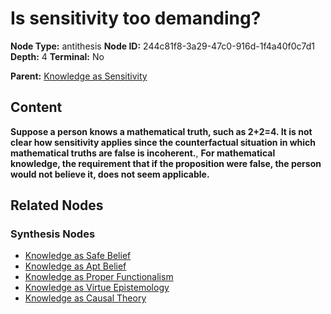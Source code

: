 # Is sensitivity too demanding?

**Node Type:** antithesis
**Node ID:** 244c81f8-3a29-47c0-916d-1f4a40f0c7d1
**Depth:** 4
**Terminal:** No

**Parent:** [Knowledge as Sensitivity](knowledge-as-sensitivity-synthesis-ddcaa3c8-4504-4915-914f-77f7267fdceb.md)

## Content

**Suppose a person knows a mathematical truth, such as 2+2=4. It is not clear how sensitivity applies since the counterfactual situation in which mathematical truths are false is incoherent.**, **For mathematical knowledge, the requirement that if the proposition were false, the person would not believe it, does not seem applicable.**

## Related Nodes

### Synthesis Nodes

- [Knowledge as Safe Belief](knowledge-as-safe-belief-synthesis-1eda3932-f648-405b-9ce1-78b6eef7e782.md)
- [Knowledge as Apt Belief](knowledge-as-apt-belief-synthesis-99563017-448f-476e-add3-a17611a1dbcc.md)
- [Knowledge as Proper Functionalism](knowledge-as-proper-functionalism-synthesis-d152db9d-a2dc-4a83-a2b1-053e93b479fa.md)
- [Knowledge as Virtue Epistemology](knowledge-as-virtue-epistemology-synthesis-48cdc99d-71e3-4cbc-a13b-74c5376f16f8.md)
- [Knowledge as Causal Theory](knowledge-as-causal-theory-synthesis-3c6d247f-6d7f-4d96-a14e-d29b6c24233b.md)
